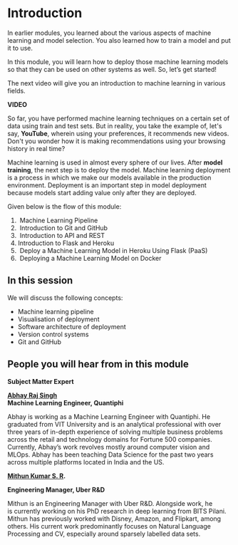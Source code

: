 # Introduction

In earlier modules, you learned about the various aspects of machine learning and model selection. You also learned how to train a model and put it to use.

In this module, you will learn how to deploy those machine learning models so that they can be used on other systems as well. So, let’s get started!

The next video will give you an introduction to machine learning in various fields.

**VIDEO**

So far, you have performed machine learning techniques on a certain set of data using train and test sets. But in reality, you take the example of, let's say, **YouTube**, wherein using your preferences, it recommends new videos. Don't you wonder how it is making recommendations using your browsing history in real time?

Machine learning is used in almost every sphere of our lives. After **model training**, the next step is to deploy the model. Machine learning deployment is a process in which we make our models available in the production environment. Deployment is an important step in model deployment because models start adding value only after they are deployed. 

Given below is the flow of this module:

1.   Machine Learning Pipeline
2.   Introduction to Git and GitHub
3.   Introduction to API and REST
4.  Introduction to Flask and Heroku
5.   Deploy a Machine Learning Model in Heroku Using Flask (PaaS)
6.   Deploying a Machine Learning Model on Docker  

## In this session

We will discuss the following concepts:

-   Machine learning pipeline
-   Visualisation of deployment
-   Software architecture of deployment
-   Version control systems
-   Git and GitHub

## People you will hear from in this module

**Subject Matter Expert**

[**Abhay Raj Singh**](https://www.linkedin.com/in/abhay263/)  
**Machine Learning Engineer, Quantiphi**

Abhay is working as a Machine Learning Engineer with Quantiphi. He graduated from VIT University and is an analytical professional with over three years of in-depth experience of solving multiple business problems across the retail and technology domains for Fortune 500 companies. Currently, Abhay’s work revolves mostly around computer vision and MLOps. Abhay has been teaching Data Science for the past two years across multiple platforms located in India and the US. 

[**Mithun Kumar S. R**](https://www.linkedin.com/in/mithunkumarsr/)**.**

**Engineering Manager, Uber R&D**

Mithun is an Engineering Manager with Uber R&D. Alongside work, he is currently working on his PhD research in deep learning from BITS Pilani. Mithun has previously worked with Disney, Amazon, and Flipkart, among others. His current work predominantly focuses on Natural Language Processing and CV, especially around sparsely labelled data sets.